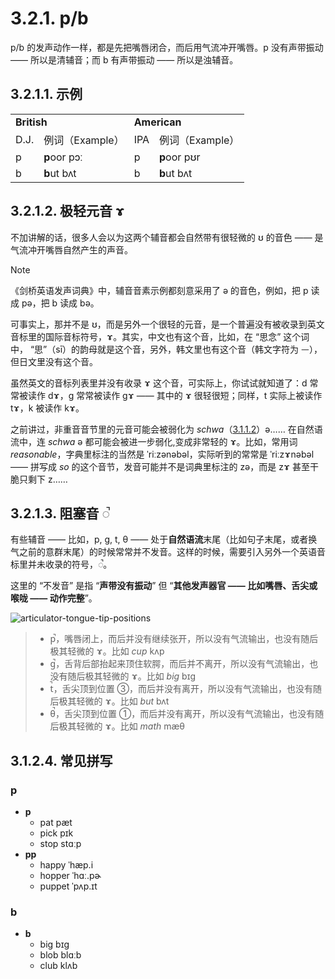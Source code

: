 # 3.2.1. <span class="pho">p/b</span>

<span class="pho">p/b</span> 的发声动作一样，都是先把嘴唇闭合，而后用气流冲开嘴唇。<span class="pho">p</span> 没有声带振动 —— 所以是清辅音；而 <span class="pho">b</span> 有声带振动 —— 所以是浊辅音。

## 3.2.1.1. 示例

<table>
<tbody>
<tr>
<td colspan="2"><strong>British</strong></td>
<td colspan="2"><strong>American</strong></td>
</tr>
<tr>
<td>D.J.</td>
<td>例词（Example）</td>
<td>IPA</td>
<td>例词（Example）</td>
</tr>
<tr>
<td><span class="pho">p</span><span class="speak-word-inline" data-audio-uk-male="/audios/uk_phonetics_sound_pen_2023feb.mp3"></span></td>
<td><b>p</b>oor <span class="pho alt">pɔː</span><span class="speak-word-inline" data-audio-uk-female="/audios/poor-uk-female.mp3" data-audio-uk-male="/audios/poor-uk-male.mp3"></span></td>
<td><span class="pho">p</span><span class="speak-word-inline" data-audio-us-male="/audios/us_phonetics_sound_pen_2023feb.mp3"></span></td>
<td><b>p</b>oor <span class="pho alt">pʊr</span><span class="speak-word-inline" data-audio-us-female="/audios/poor-us-female.mp3" data-audio-us-male="/audios/poor-us-male.mp3"></span></td>
</tr>
<tr>
<td><span class="pho">b</span><span class="speak-word-inline" data-audio-uk-male="/audios/uk_phonetics_sound_book_2023feb.mp3"></span></td>
<td><b>b</b>ut <span class="pho alt">bʌt</span><span class="speak-word-inline" data-audio-uk-female="/audios/but-uk-female.mp3" data-audio-uk-male="/audios/but-uk-male.mp3"></span></td>
<td><span class="pho">b</span><span class="speak-word-inline" data-audio-us-male="/audios/us_phonetics_sound_book_2023feb.mp3"></span></td>
<td><b>b</b>ut <span class="pho alt">bʌt</span><span class="speak-word-inline" data-audio-us-female="/audios/but-us-female.mp3" data-audio-us-male="/audios/but-us-male.mp3"></span></td>
</tr>
</tbody>
</table>

## 3.2.1.2. 极轻元音 <span class="pho">ɤ</span>

不加讲解的话，很多人会以为这两个辅音都会自然带有很轻微的 <span class="pho">ʊ</span> 的音色 —— 是气流冲开嘴唇自然产生的声音。

> [!Note]
>
> 《剑桥英语发声词典》中，辅音音素示例都刻意采用了 <span class="pho">ə</span> 的音色，例如，把 <span class="pho">p</span> 读成 <span class="pho alt">pə</span><span class="speak-word-inline" data-audio-us-male="/audios/us_phonetics_sound_pen_2023feb.mp3"></span>，把 <span class="pho">b</span> 读成 <span class="pho alt">bə</span><span class="speak-word-inline" data-audio-us-male="/audios/us_phonetics_sound_book_2023feb.mp3"></span>。

可事实上，那并不是 <span class="pho">ʊ</span>，而是另外一个很轻的元音，是一个普遍没有被收录到英文音标里的国际音标符号，<span class="pho">ɤ</span><span class="speak-word-inline" data-audio-other="/audios/Close-mid_back_unrounded_vowel.ogg.mp3"></span>。其实，中文也有这个音，比如，在 “思念” 这个词中， “思”（<span class="pho">sī</span>）的韵母就是这个音，另外，韩文里也有这个音（韩文字符为 <span class="pho">ᅳ</span>），但日文里没有这个音。

虽然英文的音标列表里并没有收录 <span class="pho">ɤ</span> 这个音，可实际上，你试试就知道了：<span class="pho">d</span> 常常被读作 <span class="pho">dɤ</span>，<span class="pho">g</span> 常常被读作 <span class="pho">gɤ</span> —— 其中的 <span class="pho">ɤ</span> 很轻很短；同样，<span class="pho">t</span> 实际上被读作 <span class="pho">tɤ</span>，<span class="pho">k</span> 被读作 <span class="pho">kɤ</span>。

之前讲过，非重音音节里的元音可能会被弱化为 *schwa*（[3.1.1.2](3.1.1-ə#_3-1-1-2-央元音-ə)）<span class="pho">ə</span>…… 在自然语流中，连 *schwa* <span class="pho">ə</span> 都可能会被进一步弱化,变成非常轻的 <span class="pho">ɤ</span>。比如，常用词 *reasonable*，字典里标注的当然是 <span class="pho alt">ˈriːzənəbəl</span>，实际听到的常常是 <span class="pho alt">ˈriːzɤnəbəl</span><span class="speak-word-inline" data-audio-us-female="/audios/reasonable-ɤ-us-female.mp3"></span> —— 拼写成 *so* 的这个音节，发音可能并不是词典里标注的 <span class="pho alt">zə</span>，而是 <span class="pho alt">zɤ</span> 甚至干脆只剩下 <span class="pho alt">z</span>……

## 3.2.1.3. 阻塞音 <span class="pho">◌̚</span>

有些辅音 —— 比如，<span class="pho">p</span>, <span class="pho">g</span>, <span class="pho">t</span>, <span class="pho">θ</span> —— 处于**自然语流**末尾（比如句子末尾，或者换气之前的意群末尾）的时候常常并不发音。这样的时候，需要引入另外一个英语音标里并未收录的符号，<span class="pho">◌̚</span>。

这里的 “不发音” 是指 “**声带没有振动**” 但 “**其他发声器官 —— 比如嘴唇、舌尖或喉咙 —— 动作完整**”。

![articulator-tongue-tip-positions](/images/articulator-tongue-tip-positions.svg)

> * <span class="pho">p̚</span>，嘴唇闭上，而后并没有继续张开，所以没有气流输出，也没有随后极其轻微的 <span class="pho">ɤ</span>。比如 *cup* <span class="pho alt">kʌp</span><span class="speak-word-inline" data-audio-us-male="/audios/cup-stop-us-male.mp3" data-audio-us-female="/audios/cup-stop-us-female.mp3"></span>
> * <span class="pho">g̚</span>，舌背后部抬起来顶住软腭，而后并不离开，所以没有气流输出，也没有随后极其轻微的 <span class="pho">ɤ</span>。比如 *big* <span class="pho alt">bɪg</span><span class="speak-word-inline" data-audio-us-male="/audios/big-stop-us-male.mp3" data-audio-us-female="/audios/big-stop-us-female.mp3"></span>
> * <span class="pho">t̚</span>，舌尖顶到位置 ③，而后并没有离开，所以没有气流输出，也没有随后极其轻微的 <span class="pho">ɤ</span>。比如 *but* <span class="pho alt">bʌt</span><span class="speak-word-inline" data-audio-us-male="/audios/but-stop-us-male.mp3" data-audio-us-female="/audios/but-stop-us-female.mp3"></span>
> * <span class="pho">θ̚</span>，舌尖顶到位置 ①，而后并没有离开，所以没有气流输出，也没有随后极其轻微的 <span class="pho">ɤ</span>。比如 *math* <span class="pho alt">mæθ</span><span class="speak-word-inline" data-audio-us-male="/audios/math-stop-us-male.mp3" data-audio-us-female="/audios/math-stop-us-female.mp3"></span>


## 3.1.2.4. 常见拼写

### <span class="pho">p</span>

* **p**
  * pat <span class="pho alt">pæt</span> <span class="speak-word-inline" data-audio-us-male="/audios/pat-us-male.mp3" data-audio-us-female="/audios/pat-us-female.mp3"></span>
  * pick <span class="pho alt">pɪk</span> <span class="speak-word-inline" data-audio-us-male="/audios/pick-us-male.mp3" data-audio-us-female="/audios/pick-us-female.mp3"></span>
  * stop <span class="pho alt">stɑːp</span> <span class="speak-word-inline" data-audio-us-male="/audios/stop-us-male.mp3" data-audio-us-female="/audios/stop-us-female.mp3"></span>
* **pp**
  * happy <span class="pho alt">ˈhæp.i</span> <span class="speak-word-inline" data-audio-us-male="/audios/happy-us-male.mp3" data-audio-us-female="/audios/happy-us-female.mp3"></span>
  * hopper <span class="pho alt">ˈhɑː.pɚ</span> <span class="speak-word-inline" data-audio-us-male="/audios/hopper-us-male.mp3" data-audio-us-female="/audios/hopper-us-female.mp3"></span>
  * puppet <span class="pho alt">ˈpʌp.ɪt</span> <span class="speak-word-inline" data-audio-us-male="/audios/puppet-us-male.mp3" data-audio-us-female="/audios/puppet-us-female.mp3"></span>

### <span class="pho">b</span>

* **b**
  * big <span class="pho alt">bɪɡ</span> <span class="speak-word-inline" data-audio-us-male="/audios/big-us-male.mp3" data-audio-us-female="/audios/big-us-female.mp3"></span>
  * blob <span class="pho alt">blɑːb</span> <span class="speak-word-inline" data-audio-us-male="/audios/blob-us-male.mp3" data-audio-us-female="/audios/blob-us-female.mp3"></span>
  * club <span class="pho alt">klʌb</span> <span class="speak-word-inline" data-audio-us-male="/audios/club-us-male.mp3" data-audio-us-female="/audios/club-us-female.mp3"></span>
